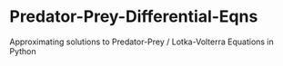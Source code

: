 # Predator-Prey-Differential-Eqns
Approximating solutions to Predator-Prey / Lotka-Volterra Equations in Python
